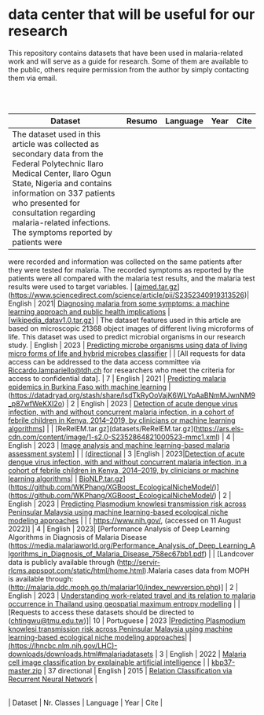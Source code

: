 data center that will be useful for our research
============================================

This repository contains datasets that have been used in malaria-related work and will serve as a guide for research. Some of them are available to the public, others require permission from the author by simply contacting them via email.

<br><br>

| Dataset                         |         Resumo                     | Language | Year | Cite | 
| --------------------------------|:----------------------------------:| :-------:|------|------|
|The dataset used in this article was collected as secondary data from the Federal Polytechnic Ilaro Medical Center, Ilaro Ogun State, Nigeria and contains information on 337 patients who presented for consultation regarding malaria-related infections. The symptoms reported by patients were
were recorded and information was collected on the same patients after they were tested for malaria.
The recorded symptoms as reported by the patients were all compared with the malaria test results, and the malaria test results were used to target
variables. |  [[aimed.tar.gz](datasets/aimed.tar.gz)](https://www.sciencedirect.com/science/article/pii/S2352340919313526)| English | 2021| [Diagnosing malaria from some symptoms: a machine learning approach and public health implications](https://link.springer.com/article/10.1007/s12553-020-00488-5)
| [[wikipedia_datav1.0.tar.gz](datasets/wikipedia_datav1.0.tar.gz)] | The dataset features used in this article are based on microscopic 21368 object images of different living microforms of life. This dataset was used to predict microbial organisms in our research study. | English | 2023 | [Predicting microbe organisms using data of living micro forms of life and hybrid microbes classifier](https://journals.plos.org/plosone/article?id=10.1371/journal.pone.0284522) |
| [All requests for data access can be addressed to the data access committee via Riccardo.lampariello@tdh.ch for researchers who meet the criteria for access to confidential data]. | 7 | English | 2021 | [Predicting malaria epidemics in Burkina Faso with machine learning](https://journals.plos.org/plosone/article?id=10.1371/journal.pone.0253302)
|(https://datadryad.org/stash/share/lsdTkRyOoVajK6WLYpAaBNmMJwnNM9_p87wfWeKXI2o) | 2 | English |  2023 | [Detection of acute dengue virus infection, with and without concurrent malaria infection, in a cohort of febrile children in Kenya, 2014–2019, by clinicians or machine learning algorithms](https://journals.plos.org/globalpublichealth/article?id=10.1371/journal.pgph.0001950)] |
| [ReRelEM.tar.gz](datasets/ReRelEM.tar.gz](https://ars.els-cdn.com/content/image/1-s2.0-S2352864821000523-mmc1.xml) | 4 | English | 2023 | [Image analysis and machine learning-based malaria assessment system](https://journals.plos.org/globalpublichealth/article?id=10.1371/journal.pgph.0001950)] |
| [(directional](https://datadryad.org/stash/share/lsdTkRyOoVajK6WLYpAaBNmMJwnNM9_p87wfWeKXI2o) | 3 |English  | 2023|[Detection of acute dengue virus infection, with and without concurrent malaria infection, in a cohort of febrile children in Kenya, 2014–2019, by clinicians or machine learning algorithms](https://journals.plos.org/globalpublichealth/article?id=10.1371/journal.pgph.0001950)|
| [BioNLP.tar.gz](datasets/BioNLP.tar.gz)](https://github.com/WKPhang/XGBoost_EcologicalNicheModel/)](https://github.com/WKPhang/XGBoost_EcologicalNicheModel/) | 2 | English | 2023 | [Predicting Plasmodium knowlesi transmission risk across Peninsular Malaysia using machine learning-based ecological niche modeling approaches](https://www.frontiersin.org/articles/10.3389/fmicb.2023.1126418/full) |
| [ https://www.nih.gov/, (accessed on 11 August 2022)] | 4 | English |  2023| [Performance Analysis of Deep Learning Algorithms in Diagnosis of Malaria Disease (https://media.malariaworld.org/Performance_Analysis_of_Deep_Learning_Algorithms_in_Diagnosis_of_Malaria_Disease_758ec67bb1.pdf) |
| [Landcover data is publicly available through (http://servir-rlcms.appspot.com/static/html/home.html).Malaria cases data from MOPH is available through: (http://malaria.ddc.moph.go.th/malariar10/index_newversion.php)] | 2 | English | 2023 | [Understanding work-related travel and its relation to malaria occurrence in Thailand using geospatial maximum entropy modelling](https://malariajournal.biomedcentral.com/articles/10.1186/s12936-023-04478-6) |
| [Requests to access these datasets should be directed to (chtingwu@tmu.edu.tw)]| 10 | Portuguese | 2023 |[Predicting Plasmodium knowlesi transmission risk across Peninsular Malaysia using machine learning-based ecological niche modeling approaches](https://www.frontiersin.org/articles/10.3389/fmicb.2023.1126418/full)|
| [(https://lhncbc.nlm.nih.gov/LHC)-downloads/downloads.html#malariadatasets](https://lhncbc.nlm.nih.gov/LHC-downloads/downloads.html#malariadatasets) | 3 | English | 2022 | [Malaria cell image classification by explainable artificial intelligence](https://link.springer.com/article/10.1007/s12553-021-00620-z) |
| [kbp37-master.zip](datasets/kbp37-master.zip) | 37 directional | English | 2015 | [Relation Classification via Recurrent Neural Network](papers/KBP37.pdf) |
<br><br>

| Dataset                           | Nr. Classes   | Language | Year | Cite | 
